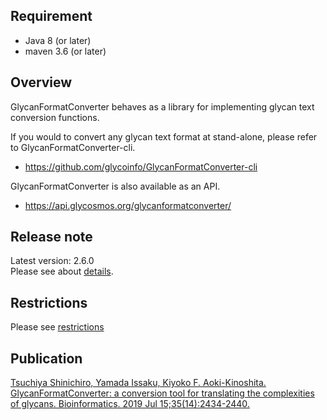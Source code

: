 ## Requirement
* Java 8 (or later)
* maven 3.6 (or later)

## Overview
GlycanFormatConverter behaves as a library for implementing glycan text conversion functions.

If you would to convert any glycan text format at stand-alone, please refer to GlycanFormatConverter-cli.
* https://github.com/glycoinfo/GlycanFormatConverter-cli

GlycanFormatConverter is also available as an API.
* https://api.glycosmos.org/glycanformatconverter/

## Release note

Latest version: 2.6.0\
Please see about [details](CHANGELOG.md#260-).

## Restrictions
Please see [restrictions](RESTRICTIONS.md#conversion-260-or-later)

## Publication
[Tsuchiya Shinichiro, Yamada Issaku, Kiyoko F. Aoki-Kinoshita. GlycanFormatConverter: a conversion tool for translating the complexities of glycans. Bioinformatics. 2019 Jul 15;35(14):2434-2440.](https://pubmed.ncbi.nlm.nih.gov/30535258/)
